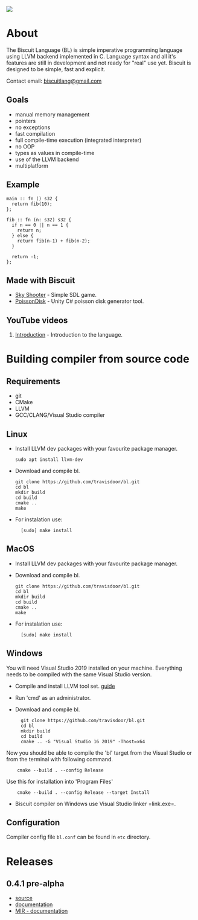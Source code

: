 <a href="https://www.paypal.com/cgi-bin/webscr?cmd=_s-xclick&hosted_button_id=BRSWZ2U7A2TXG&source=url"><img src="https://img.shields.io/badge/Donate-PayPal-green.svg"></a>

# About

The Biscuit Language (BL) is simple imperative programming language using LLVM backend implemented in C. Language syntax and all it's features are still in development and not ready for "real" use yet. Biscuit is designed to be simple, fast and explicit.

Contact email: [biscuitlang@gmail.com](mailto:biscuitlang@gmail.com)


## Goals

-   manual memory management
-   pointers
-   no exceptions
-   fast compilation
-   full compile-time execution (integrated interpreter)
-   no OOP
-   types as values in compile-time
-   use of the LLVM backend
-   multiplatform

## Example

    main :: fn () s32 {
      return fib(10);
    };
    
    fib :: fn (n: s32) s32 {
      if n == 0 || n == 1 {
        return n;
      } else {
        return fib(n-1) + fib(n-2);
      }
    
      return -1;
    };


## Made with Biscuit

-   [Sky Shooter](https://github.com/travisdoor/skyshooter) - Simple SDL game.
-   [PoissonDisk](https://github.com/travisdoor/PoissonDisk) - Unity C# poisson disk generator tool.


## YouTube videos

1.  [Introduction](https://www.youtube.com/watch?v=4UNTkqYakgI&t=22s) - Introduction to the language.


# Building compiler from source code <a id="org81a19ea"></a>


## Requirements

-   git
-   CMake
-   LLVM
-   GCC/CLANG/Visual Studio compiler


## Linux

-   Install LLVM dev packages with your favourite package manager.
    
		sudo apt install llvm-dev

-   Download and compile bl.
    
        git clone https://github.com/travisdoor/bl.git
        cd bl
        mkdir build
        cd build
        cmake ..
        make

- For instalation use: 

		[sudo] make install


## MacOS

-   Install LLVM dev packages with your favourite package manager.
-   Download and compile bl.
    
        git clone https://github.com/travisdoor/bl.git
        cd bl
        mkdir build
        cd build
        cmake ..
        make

- For instalation use: 

		[sudo] make install


## Windows

You will need Visual Studio 2019 installed on your machine. Everything needs to be compiled with the same Visual Studio version.

- Compile and install LLVM tool set. [guide](https://llvm.org/docs/GettingStartedVS.html)
- Run 'cmd' as an administrator.
- Download and compile bl.

		git clone https://github.com/travisdoor/bl.git
		cd bl
		mkdir build
		cd build
		cmake .. -G "Visual Studio 16 2019" -Thost=x64

Now you should be able to compile the 'bl' target from the Visual Studio or from the terminal with following command.

		cmake --build . --config Release
     
Use this for installation into 'Program Files'

		cmake --build . --config Release --target Install

- Biscuit compiler on Windows use Visual Studio linker =link.exe=. 

## Configuration 
   Compiler config file `bl.conf` can be found in `etc` directory.

# Releases


## 0.4.1 pre-alpha

-   [source](https://github.com/travisdoor/bl)
-   [documentation](https://travisdoor.github.io/bl/documentation.html)
-   [MIR - documentation](https://travisdoor.github.io/bl/MIR.html)

